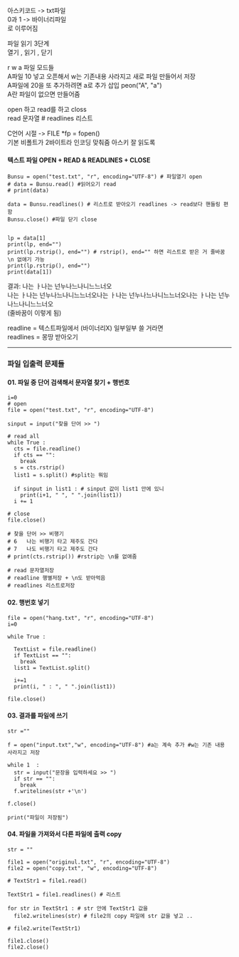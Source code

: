아스키코드 -> txt파일  
0과 1 -> 바이너리파일  
로 이루어짐  
  
파일 읽기 3단계  
열기 , 읽기 , 닫기  
  
r w a 파일 모드들  
A파일 10 넣고 오픈해서 w는 기존내용 사라지고 새로 파일 만들어서 저장  
A파일에 20을 또 추가하려면 a로 추가 삽입 peon("A", "a")  
A란 파일이 없으면 만들어줌  
  
open 하고 read를 하고 closs  
read 문자열 # readlines 리스트  
  
C언어 시절 -> FILE *fp = fopen()  
기본 비폴트가 2바이트라 인코딩 맞춰줌 아스키 잘 읽도록  

#### 텍스트 파일 OPEN + READ & READLINES + CLOSE
```
Bunsu = open("test.txt", "r", encoding="UTF-8") # 파일열기 open 
# data = Bunsu.read() #읽어오기 read 
# print(data) 

data = Bunsu.readlines() # 리스트로 받아오기 readlines -> read보다 핸들링 편함 
Bunsu.close() #파일 닫기 close 


lp = data[1] 
print(lp, end="") 
print(lp.rstrip(), end="") # rstrip(), end="" 하면 리스트로 받은 거 줄바꿈 \n 없애기 가능
print(lp.rstrip(), end="") 
print(data[1]) 
```
결과: 나는 ㅏ나는 넌누나느나니느느너오  
나는 ㅏ나는 넌누나느나니느느너오나는 ㅏ나는 넌누나느나니느느너오나는 ㅏ나는 넌누나느나니느느너오  
(줄바꿈이 이렇게 됨)  

readline = 텍스트파일에서 (바이너리X) 일부일부 쓸 거라면  
readlines = 몽땅 받아오기  

*** 

### 파일 입출력 문제들 
#### 01. 파일 중 단어 검색해서 문자열 찾기 + 행번호 
```
i=0 
# open 
file = open("test.txt", "r", encoding="UTF-8")

sinput = input("찾을 단어 >> ")

# read all 
while True : 
  cts = file.readline() 
  if cts == "": 
    break 
  s = cts.rstrip() 
  list1 = s.split() #split는 뭐임 
  
  if sinput in list1 : # sinput 값이 list1 안에 있니 
    print(i+1, " ", " ".join(list1))
  i += 1 
  
# close 
file.close() 

# 찾을 단어 >> 비행기
# 6   나는 비행기 타고 제주도 간다
# 7   나도 비행기 타고 제주도 간다
# print(cts.rstrip()) #rstrip는 \n를 없애줌 

# read 문자열저장 
# readline 행별저장 + \n도 받아먹음 
# readlines 리스트로저장 
```
#### 02. 행번호 넣기 
```
file = open("hang.txt", "r", encoding="UTF-8") 
i=0 

while True : 
  
  TextList = file.readline()
  if TextList == "": 
    break 
  list1 = TextList.split() 
  
  i+=1 
  print(i, " : ", " ".join(list1))
  
file.close() 
```
#### 03. 결과를 파일에 쓰기 
```
str =""

f = open("input.txt","w", encoding="UTF-8") #a는 계속 추가 #w는 기존 내용 사라지고 저장 

while 1  : 
  str = input("문장을 입력하세요 >> ")
  if str == "": 
    break 
  f.writelines(str +'\n') 

f.close()

print("파일이 저장됨")
```
#### 04. 파일을 가져와서 다른 파일에 출력 copy 
```
str = ""

file1 = open("originul.txt", "r", encoding="UTF-8")
file2 = open("copy.txt", "w", encoding="UTF-8")
  
# TextStr1 = file1.read() 

TextStr1 = file1.readlines() # 리스트 

for str in TextStr1 : # str 안에 TextStr1 값을 
  file2.writelines(str) # file2의 copy 파일에 str 값을 넣고 .. 

# file2.write(TextStr1) 

file1.close()
file2.close()
```
